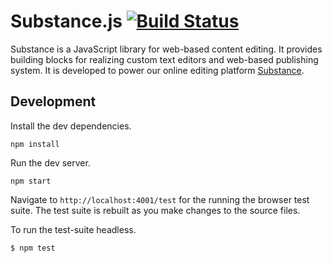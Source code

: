 # Substance.js [![Build Status](https://travis-ci.org/substance/substance.svg?branch=devel)](https://travis-ci.org/substance/substance)

Substance is a JavaScript library for web-based content editing. It provides building blocks for realizing custom text editors and web-based publishing system. It is developed to power our online editing platform [Substance](http://substance.io).

## Development

Install the dev dependencies.

```
npm install
```

Run the dev server.

```
npm start
```

Navigate to `http://localhost:4001/test` for the running the browser test suite. The test suite is rebuilt as you make changes to the source files.

To run the test-suite headless.

```
$ npm test
```
